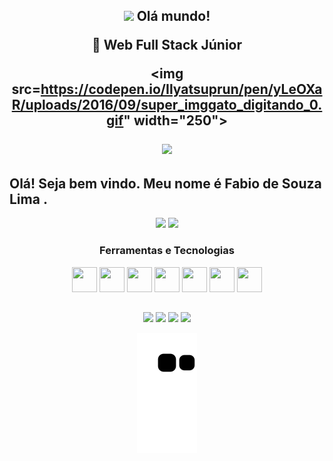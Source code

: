 <h2 align="center"><img src="https://media.giphy.com/media/hvRJCLFzcasrR4ia7z/giphy.gif" width="50"> Olá mundo!

  🔭 Web Full Stack Júnior
<!--
**fabio-de-souza-lima/fabio-de-souza-lima** is a ✨ _special_ ✨ repository because its `README.md` (this file) appears on your GitHub profile.


Here are some ideas to get you started:

- 
- 🌱 I’m currently learning ...
- 👯 I’m looking to collaborate on ...
- 🤔 I’m looking for help with ...
- 💬 Contate-me no email:lima-f@hotmail.com
- 📫 How to reach me: ...
- 😄 Pronouns: ...
- ⚡ Fun fact: ...
-->
  
  <img src=https://codepen.io/Ilyatsuprun/pen/yLeOXaR/uploads/2016/09/super_imggato_digitando_0.gif" width="250">

  
  <p align="center">
    <img src="https://super.abril.com.br/wp-content/uploads/2016/09/super_imggato_digitando_0.gif" width="250">

## Olá! Seja bem vindo. Meu nome é Fabio de Souza Lima  .
<div align="center">
  <a "https://github.com/fabio-de-souza-lima">
  <img height="180em" src="https://github-readme-stats.vercel.app/api?username=fabio-de-souza-lima&show_icons=true&theme=dark&include_all_commits=true&count_private=true"/>
  <img height="180em" src="https://github-readme-stats.vercel.app/api/top-langs/?username=fabio-de-souza-lima&layout=compact&langs_count=7&theme=dark"/>
    
    

  <h3>Ferramentas e Tecnologias</h3>
<div> 
<img src="https://cdn.jsdelivr.net/gh/devicons/devicon/icons/javascript/javascript-original.svg" width="40" height="40"/> 
<img src="https://cdn.jsdelivr.net/gh/devicons/devicon/icons/bootstrap/bootstrap-original.svg" width="40" height="40"/>          
<img src="https://cdn.jsdelivr.net/gh/devicons/devicon/icons/css3/css3-original-wordmark.svg" width="40" height="40"/>       
<img src="https://cdn.jsdelivr.net/gh/devicons/devicon/icons/html5/html5-original-wordmark.svg" width="40" height="40" />
<img src="https://cdn.jsdelivr.net/gh/devicons/devicon/icons/github/github-original.svg" width="40" height="40"/>
<img src="https://cdn.jsdelivr.net/gh/devicons/devicon/icons/git/git-original.svg" width="40" height="40"/>
<img src="https://cdn.jsdelivr.net/gh/devicons/devicon/icons/nodejs/nodejs-original-wordmark.svg" width="40" height="40"/> 
<div/>
  
  ##
 
<div> 
  <a href="https://fabio-de-souza-lima.github.io/profissional/"><img src="https://img.shields.io/badge/Acesse meu Site-FF0000?style=for-the-badge&logo=&logoColor=white" target="_blank"></a>
 <a href="https://www.facebook.com/Fabio-Souza-112943001385526/"><img src="https://img.shields.io/badge/-Facebook-%23333?style=for-the-badge&logo=Facebook&logoColor=white" target="_blank"></a> 
  <a href="https://www.linkedin.com/feed/?trk=BR-SEM_google-adwords_Jordan-brand-sign-up" target="_blank"><img src="https://img.shields.io/badge/-LinkedIn-%230077B5?style=for-the-badge&logo=linkedin&logoColor=white" target="_blank"></a> 
  <a href="https://lima-f@hotmail.com/"><img src="https://img.shields.io/badge/-Hotmail-%23333?style=for-the-badge&logo=Hotmail.com&logoColor=white" target="_blank"></a>
 
  ![Snake animation](https://github.com/rafaballerini/rafaballerini/blob/output/github-contribution-grid-snake.svg)
 
</div>
